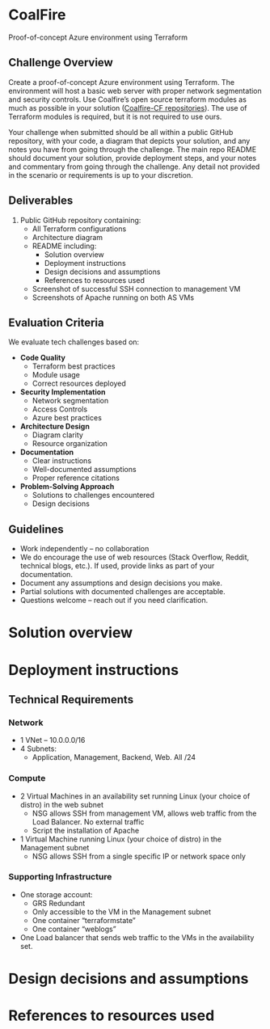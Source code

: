 # CoalFire

Proof-of-concept Azure environment using Terraform

## Challenge Overview

Create a proof-of-concept Azure environment using Terraform. The environment will host a basic web server with proper network segmentation and security controls. Use Coalfire’s open source terraform modules as much as possible in your solution ([Coalfire-CF repositories](https://github.com/orgs/Coalfire-CF/repositories?q=visibility:public+terraform-azure)). The use of Terraform modules is required, but it is not required to use ours.

Your challenge when submitted should be all within a public GitHub repository, with your code, a diagram that depicts your solution, and any notes you have from going through the challenge. The main repo README should document your solution, provide deployment steps, and your notes and commentary from going through the challenge. Any detail not provided in the scenario or requirements is up to your discretion.

## Deliverables

1. Public GitHub repository containing:
     - All Terraform configurations
     - Architecture diagram
     - README including:
         - Solution overview
         - Deployment instructions
         - Design decisions and assumptions
         - References to resources used
     - Screenshot of successful SSH connection to management VM
     - Screenshots of Apache running on both AS VMs

## Evaluation Criteria

We evaluate tech challenges based on:

- **Code Quality**
    - Terraform best practices
    - Module usage
    - Correct resources deployed
- **Security Implementation**
    - Network segmentation
    - Access Controls
    - Azure best practices
- **Architecture Design**
    - Diagram clarity
    - Resource organization
- **Documentation**
    - Clear instructions
    - Well-documented assumptions
    - Proper reference citations
- **Problem-Solving Approach**
    - Solutions to challenges encountered
    - Design decisions

## Guidelines

- Work independently – no collaboration
- We do encourage the use of web resources (Stack Overflow, Reddit, technical blogs, etc.). If used, provide links as part of your documentation.
- Document any assumptions and design decisions you make.
- Partial solutions with documented challenges are acceptable.
- Questions welcome – reach out if you need clarification.

# Solution overview

# Deployment instructions

## Technical Requirements

### Network

- 1 VNet – 10.0.0.0/16
- 4 Subnets:
    - Application, Management, Backend, Web. All /24

### Compute

- 2 Virtual Machines in an availability set running Linux (your choice of distro) in the web subnet
    - NSG allows SSH from management VM, allows web traffic from the Load Balancer. No external traffic
    - Script the installation of Apache
- 1 Virtual Machine running Linux (your choice of distro) in the Management subnet
    - NSG allows SSH from a single specific IP or network space only

### Supporting Infrastructure

- One storage account:
    - GRS Redundant
    - Only accessible to the VM in the Management subnet
    - One container “terraformstate”
    - One container “weblogs”
- One Load balancer that sends web traffic to the VMs in the availability set.

# Design decisions and assumptions

# References to resources used
